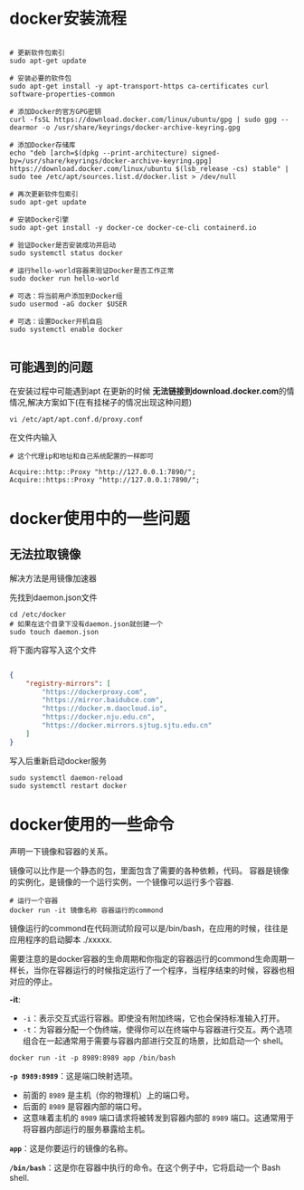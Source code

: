 # docker安装流程

```shell

# 更新软件包索引
sudo apt-get update

# 安装必要的软件包
sudo apt-get install -y apt-transport-https ca-certificates curl software-properties-common

# 添加Docker的官方GPG密钥
curl -fsSL https://download.docker.com/linux/ubuntu/gpg | sudo gpg --dearmor -o /usr/share/keyrings/docker-archive-keyring.gpg

# 添加Docker存储库
echo "deb [arch=$(dpkg --print-architecture) signed-by=/usr/share/keyrings/docker-archive-keyring.gpg] https://download.docker.com/linux/ubuntu $(lsb_release -cs) stable" | sudo tee /etc/apt/sources.list.d/docker.list > /dev/null

# 再次更新软件包索引
sudo apt-get update

# 安装Docker引擎
sudo apt-get install -y docker-ce docker-ce-cli containerd.io

# 验证Docker是否安装成功并启动
sudo systemctl status docker

# 运行hello-world容器来验证Docker是否工作正常
sudo docker run hello-world

# 可选：将当前用户添加到Docker组
sudo usermod -aG docker $USER

# 可选：设置Docker开机自启
sudo systemctl enable docker


```

## 可能遇到的问题

在安装过程中可能遇到apt 在更新的时候  **无法链接到download.docker.com**的情情况,解决方案如下(在有挂梯子的情况出现这种问题)

```shell
vi /etc/apt/apt.conf.d/proxy.conf
```

在文件内输入

```shell
# 这个代理ip和地址和自己系统配置的一样即可

Acquire::http::Proxy "http://127.0.0.1:7890/";
Acquire::https::Proxy "http://127.0.0.1:7890/";

```

# docker使用中的一些问题

## 无法拉取镜像

解决方法是用镜像加速器

先找到daemon.json文件

```shell
cd /etc/docker
# 如果在这个目录下没有daemon.json就创建一个
sudo touch daemon.json
```

将下面内容写入这个文件

```json

{
    "registry-mirrors": [
        "https://dockerproxy.com",
        "https://mirror.baidubce.com",
        "https://docker.m.daocloud.io",
        "https://docker.nju.edu.cn",
        "https://docker.mirrors.sjtug.sjtu.edu.cn"
    ]
}
```

写入后重新启动docker服务

```shell
sudo systemctl daemon-reload
sudo systemctl restart docker
```

# docker使用的一些命令

声明一下镜像和容器的关系。

镜像可以比作是一个静态的包，里面包含了需要的各种依赖，代码。
容器是镜像的实例化，是镜像的一个运行实例，一个镜像可以运行多个容器.

```shell
# 运行一个容器
docker run -it 镜像名称 容器运行的commond
```

镜像运行的commond在代码测试阶段可以是/bin/bash，在应用的时候，往往是应用程序的启动脚本 ./xxxxx.

需要注意的是docker容器的生命周期和你指定的容器运行的commond生命周期一样长，当你在容器运行的时候指定运行了一个程序，当程序结束的时候，容器也相对应的停止。

**-it**:

- `-i`：表示交互式运行容器。即使没有附加终端，它也会保持标准输入打开。
- `-t`：为容器分配一个伪终端，使得你可以在终端中与容器进行交互。两个选项组合在一起通常用于需要与容器内部进行交互的场景，比如启动一个 shell。

```shell
docker run -it -p 8989:8989 app /bin/bash
```

**`-p 8989:8989`**：这是端口映射选项。

- 前面的 `8989` 是主机（你的物理机）上的端口号。
- 后面的 `8989` 是容器内部的端口号。
- 这意味着主机的 `8989` 端口请求将被转发到容器内部的 `8989` 端口。这通常用于将容器内部运行的服务暴露给主机。

**`app`**：这是你要运行的镜像的名称。

**`/bin/bash`**：这是你在容器中执行的命令。在这个例子中，它将启动一个 Bash shell.
